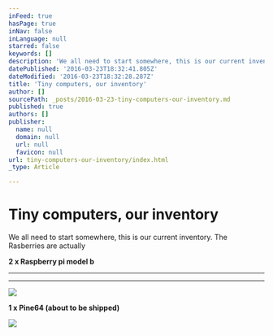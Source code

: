 ```yaml
---
inFeed: true
hasPage: true
inNav: false
inLanguage: null
starred: false
keywords: []
description: 'We all need to start somewhere, this is our current inventory.'
datePublished: '2016-03-23T18:32:41.805Z'
dateModified: '2016-03-23T18:32:28.287Z'
title: 'Tiny computers, our inventory'
author: []
sourcePath: _posts/2016-03-23-tiny-computers-our-inventory.md
published: true
authors: []
publisher:
  name: null
  domain: null
  url: null
  favicon: null
url: tiny-computers-our-inventory/index.html
_type: Article

---
```

# Tiny computers, our inventory

We all need to start somewhere, this is our current inventory. The Rasberries are actually 

**2 x Raspberry pi model b**

****

****
![](https://the-grid-user-content.s3-us-west-2.amazonaws.com/e20f9d39-6328-4f8b-baa4-06246da86401.jpg)

****1 x Pine64** (about to be shipped)**

![](https://the-grid-user-content.s3-us-west-2.amazonaws.com/9bdef1c4-0149-4fa9-b02a-dfc3a52efcfc.jpg)